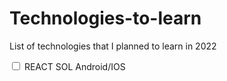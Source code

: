 # Technologies-to-learn
List of technologies that I planned to learn in 2022

<input type="checkbox" id="1" value="1">
<label> REACT </label>
<label> SOL </label>
<label> Android/IOS </label>
